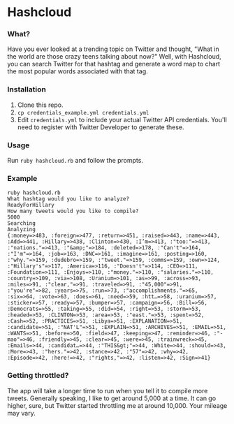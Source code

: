 # Hashcloud

### What?
Have you ever looked at a trending topic on Twitter and thought, "What in the world are those crazy teens talking about now?" Well, with Hashcloud, you can search Twitter for that hashtag and generate a word map to chart the most popular words associated with that tag.

### Installation
1. Clone this repo.
2. `cp credentials_example.yml credentials.yml`
3. Edit `credentials.yml` to include your actual Twitter API credentials. You'll need to register with Twitter Developer to generate these.

### Usage
Run `ruby hashcloud.rb` and follow the prompts.

### Example
```
ruby hashcloud.rb
What hashtag would you like to analyze?
ReadyForHillary
How many tweets would you like to compile?
5000
Searching
Analyzing
{:money=>483, :foreign=>477, :return=>451, :raised=>443, :name=>443, :Add=>441, :Hillary=>438, :Clinton=>430, :I’m=>413, :"too:"=>413, :"nations."=>413, :"&amp;"=>184, :deleted=>178, :"Can't"=>164, :"I'm"=>164, :job=>163, :DNC=>161, :imagine=>161, :posting=>160, :"why."=>159, :dudebro=>159, :"tweet."=>159, :comms=>159, :own=>124, :"Hillary's"=>117, :America=>116, :"Doesn't"=>114, :CEO=>111, :Foundation=>111, :Enjoys=>110, :"money."=>110, :"salaries."=>110, :country=>109, :via=>108, :Uranium=>101, :as=>99, :across=>93, :miles=>91, :"clear,"=>91, :traveled=>91, :"45,000"=>91, :"you're"=>82, :years=>75, :run=>73, :"accomplishments."=>65, :six=>64, :vote=>63, :does=>61, :need=>59, :htt…=>58, :uranium=>57, :sticker=>57, :ready=>57, :bumper=>57, :campaign=>56, :Bill=>56, :Democrats=>55, :taking=>55, :did=>54, :right=>53, :storm=>53, :headed=>53, :CLINTON=>53, :area=>53, :"east."=>53, :spent=>52, :Cash=>52, :PRACTICES=>51, :Libya=>51, :EXPLANATION=>51, :candidate=>51, :"NAT'L"=>51, :EXPLAIN=>51, :ARCHIVES=>51, :EMAIL=>51, :WANTS=>51, :before=>50, :field=>47, :keeping=>47, :reminder=>46, :"-mao"=>46, :friendly=>45, :clear=>45, :were=>45, :trainwreck=>45, :Emails=>44, :candidat…=>44, :"THIS&gt;"=>44, :White=>44, :should=>43, :More=>43, :"hers."=>42, :stance=>42, :"57"=>42, :why=>42, :Episode=>42, :here!=>42, :"rights,"=>42, :listen=>42, :Sign=>41}
```

### Getting throttled?
The app will take a longer time to run when you tell it to compile more tweets. Generally speaking, I like to get around 5,000 at a time. It can go higher, sure, but Twitter started throttling me at around 10,000. Your mileage may vary.
